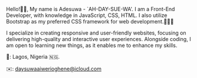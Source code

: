 Hello!👋🏾, My name is Adesuwa - `AH-DAY-SUE-WA'. I am a Front-End Developer, with knowledge in JavaScript, CSS, HTML. I also utilize Bootstrap as my preferred CSS framework for web development.👩🏽‍💻

I specialize in creating responsive and user-friendly websites, focusing on delivering high-quality and interactive user experiences. Alongside coding, I am open to learning new things, as it enables me to enhance my skills.

📍: Lagos, Nigeria 🇳🇬.

✉️: daysuwaaiwerioghene@icloud.com
<!--- 
Aiwerioghene/Aiwerioghene is a ✨ special ✨ repository because its `README.md` (this file) appears on your GitHub profile.
You can click the Preview link to take a look at your changes.
--->

